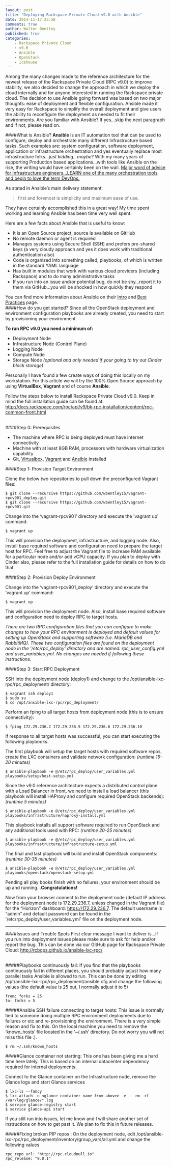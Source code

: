 ```yaml
---
layout: post
title: "Deploying Rackspace Private Cloud v9.0 with Ansible"
date: 2014-11-17 23:58
comments: true
author: Walter Bentley
published: true
categories:
    - Rackspace Private Cloud
    - v9.0
    - Ansible
    - OpenStack
    - Icehouse 
---
```


Among the many changes made to the reference architecture for the newest release of the Rackspace Private Cloud (RPC v9.0) to improve stability, we also decided to change the approach in which we deploy the cloud internally and for anyone interested in running the Rackspace private cloud.  The decision to use Ansible going forward was based on two major thoughts: ease of deployment and flexible configuration.  Ansible made it very easy for Rackspace to simplify the overall deployment and give users the ability to reconfigure the deployment as needed to fit their environments.  Are you familiar with Ansible?  If yes…skip the next paragraph and if not, please read on.

####What is Ansible?
**Ansible** is an IT automation tool that can be used to configure, deploy and orchestrate many different Infrastructure based tasks.  Such examples are: system configuration, software deployment, application or infrastructure orchestration and yes eventually replace most infrastructure folks…*just kidding…maybe*?  With my many years of supporting Production based applications…with tools like Ansible on the rise, the writing would have certainly been on the wall.  <u>Major word of advice for Infrastructure engineers…LEARN one of the many orchestration tools and begin to love the term DevOps.</u>  

As stated in Ansible’s main delivery statement: 
>first and foremost is simplicity and maximum ease of use.  

They have certainly accomplished this in a great way!  My time spent working and learning Ansible has been time very well spent.  

Here are a few facts about Ansible that is useful to know:

   * It is an Open Source project, source is available on GitHub
   * No remote daemon or agent is required
   * Manages systems using Secure Shell (SSH) and prefers pre-shared keys (a very cloudy approach and yes it does work with traditional authentication also)
   * Code is organized into something called, playbooks, of which is written in the standard YAML language
   * Has built in modules that work with various cloud providers (including Rackspace) and to do many administrative tasks
   * If you run into an issue and/or potential bug, do not be shy…report it to them via GitHub…you will be shocked in how quickly they respond

You can find more information about Ansible on their [Intro](http://docs.ansible.com/intro.html) and [Best Practices](http://docs.ansible.com/playbooks_best_practices.html) page.
</br>
####How do you get started?
Since all the OpenStack deployment and environment configuration playbooks are already created, you need to start by provisioning your environment.  

**To run RPC v9.0 you need a minimum of:**


   * Deployment Node
   * Infrastructure Node (Control Plane)
   * Logging Node
   * Compute Node
   * Storage Node *(optional and only needed if your going to try out Cinder block storage)*

Personally I have found a few create ways of doing this locally on my workstation.  For this article we will try the 100% Open Source approach by using **VirtualBox**, **Vagrant** and of course **Ansible**.  

Follow the steps below to install Rackspace Private Cloud v9.0.  Keep in mind the full installation guide can be found at: http://docs.rackspace.com/rpc/api/v9/bk-rpc-installation/content/rpc-common-front.html

</br>
####Step 0: Prerequisites


   * The machine where RPC is being deployed must have internet connectivity
   * Machine with at least 8GB RAM, processors with hardware virtualization capability
   * Git, [Virtualbox](https://www.virtualbox.org/manual/ch02.html), [Vagrant](https://docs.vagrantup.com/v2/installation/index.html) and [Ansible](http://docs.ansible.com/intro_installation.html) installed

####Step 1: Provision Target Environment

Clone the below two repositories to pull down the preconfigured Vagrant files:

	$ git clone --recursive https://github.com/wbentley15/vagrant-rpcv901_deploy.git
	$ git clone --recursive https://github.com/wbentley15/vagrant-rpcv901.git

Change into the ‘vagrant-rpcv901’ directory and execute the 'vagrant up' command:
	
    $ vagrant up

This will provision the deployment, infrastructure, and logging node.  Also, install base required software and configuration need to prepare the target host for RPC.  Feel free to adjust the Vagrant file to increase RAM available for a particular node and/or add vCPU capacity.  If you plan to deploy with Cinder also, please refer to the full installation guide for details on how to do that.

####Step 2: Provision Deploy Environment

Change into the ‘vagrant-rpcv901_deploy’ directory and execute the ‘vagrant up’ command:

	$ vagrant up

This will provision the deployment node.  Also, install base required software and configuration need to deploy RPC to target hosts.

*There are two RPC configuration files that you can configure to make changes to how your RPC environment is deployed and default values for setting up OpenStack and supporting software (i.e. MariaDB and RabbitMQ).  Those two configuration files are found on the deployment node in the '/etc/rpc_deploy’ directory and are named: rpc_user_config.yml and user_variables.yml. No changes are needed if following these instructions.*

####Step 3: Start RPC Deployment

SSH into the deployment node (deploy1) and change to the /opt/ansible-lxc-rpc/rpc_deployment/ directory:

	$ vagrant ssh deploy1
    $ sudo su
	$ cd /opt/ansible-lxc-rpc/rpc_deployment/


Perform an fping to all target hosts from deployment node (this is to ensure connectivity):

	$ fping 172.29.236.2 172.29.236.5 172.29.236.6 172.29.236.10



If response to all target hosts was successful, you can start executing the following playbooks.


The first playbook will setup the target hosts with required software repos, create the LXC containers and validate network configuration: *(runtime 15-20 minutes)*

	$ ansible-playbook -e @/etc/rpc_deploy/user_variables.yml playbooks/setup/host-setup.yml

Since the v9.0 reference architecture expects a distributed control plane with a Load Balancer in front, we need to install a load balancer (this playbook will install HAProxy and configure required OpenStack backends): *(runtime 5 minutes)*

	$ ansible-playbook -e @/etc/rpc_deploy/user_variables.yml playbooks/infrastructure/haproxy-install.yml

This playbook installs all support software required to run OpenStack and any additional tools used with RPC: *(runtime 20-25 minutes)*

	$ ansible-playbook -e @/etc/rpc_deploy/user_variables.yml playbooks/infrastructure/infrastructure-setup.yml

The final and last playbook will build and install OpenStack components: *(runtime 30-35 minutes)*

	$ ansible-playbook -e @/etc/rpc_deploy/user_variables.yml playbooks/openstack/openstack-setup.yml


Pending all play books finish with no failures, your environment should be up and running...**Congratulations!**

Now from your browser connect to the deployment node (default IP address for the deployment node is 172.29.236.7, unless changed in the Vagrant file) for the “Horizon" dashboard:  https://172.29.236.7.  The default username is “admin” and default password can be found in the '/etc/rpc_deploy/user_variables.yml' file on the deployment node.
</br>

---
####Issues and Trouble Spots
First clear message I want to deliver is…if you run into deployment issues please make sure to ask for help and/or report the bug.  This can be done via our GitHub page for Rackspace Private Cloud: http://rcbops.github.io/ansible-lxc-rpc/

</br>
#####Playbooks continuously fail:
If you find that the playbooks continuously fail in different places, you should probably adjust how many parallel tasks Ansible is allowed to run.  This can be done by editing /opt/ansible-lxc-rpc/rpc_deployment/ansible.cfg and change the following values (the default value is 25 but, I normally adjust it to 5)

	from: forks = 25 
	to: forks = 5

#####Ansible SSH failure connecting to target hosts:
This issue is normally tied to someone doing multiple RPC environment deployments due to failures or etc and re-provisioning the environment.  There is a very simple reason and fix to this.  On the local machine you need to remove the ‘known_hosts’ file located in the ‘~/.ssh’ directory.  Do not worry you will not miss this file :).

	$ rm ~/.ssh/known_hosts

#####Glance container not starting:
This one has been giving me a hard time here lately.  This is based on an internal datacenter dependency required for internal deployments.  


Connect to the Glance container on the Infrastructure node, remove the Glance logs and start Glance services

	$ lxc-ls --fancy
	$ lxc-attach -n <glance container name from above> -e -- rm -rf /var/log/glance/*.log
	$ service glance-registry start
	$ service glance-api start


If you still run into issues, let me know and I will share another set of instructions on how to get past it.  We plan to fix this in future releases.

#####Fixing broken PIP repos :
On the deployment node, edit /opt/ansible-lxc-rpc/rpc_deployment/inventory/group_vars/all.yml and change the following values

	rpc_repo_url: "http://rpc.cloudnull.io" 
	rpc_release: "9.0.1"